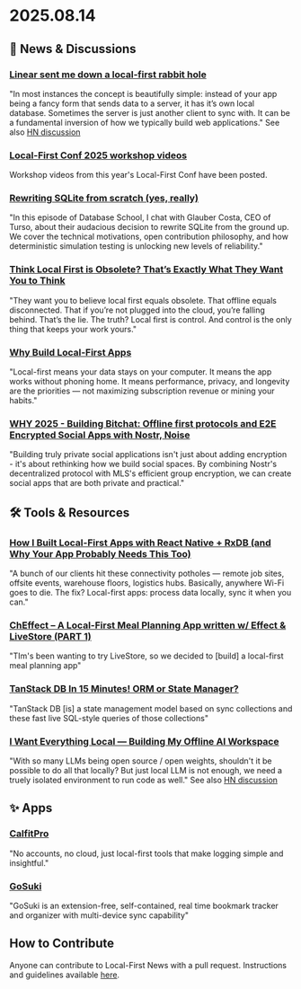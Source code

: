 # 2025.08.14

## 📰 News & Discussions

### [Linear sent me down a local-first rabbit hole](https://bytemash.net/posts/i-went-down-the-linear-rabbit-hole/)
"In most instances the concept is beautifully simple: instead of your app being a fancy form that sends data to a server, it has it’s own local database. Sometimes the server is just another client to sync with. It can be a fundamental inversion of how we typically build web applications." See also [HN discussion](https://news.ycombinator.com/item?id=44833834)

### [Local-First Conf 2025 workshop videos](https://www.youtube.com/watch?v=tPzHi9QiPcw&list=PL4isNRKAwz2MabH6AMhUz1yS3j1DqGdtT&index=27)
Workshop videos from this year's Local-First Conf have been posted.

### [Rewriting SQLite from scratch (yes, really)](https://www.youtube.com/watch?v=010OKqc3ObM)
"In this episode of Database School, I chat with Glauber Costa, CEO of Turso, about their audacious decision to rewrite SQLite from the ground up. We cover the technical motivations, open contribution philosophy, and how deterministic simulation testing is unlocking new levels of reliability."

### [Think Local First is Obsolete? That’s Exactly What They Want You to Think](https://untraceabledigitaldissident.com/think-local-first-is-obsolete-thats-exactly-what-they-want-you-to-think/)
"They want you to believe local first equals obsolete. That offline equals disconnected. That if you’re not plugged into the cloud, you’re falling behind. That’s the lie. The truth? Local first is control. And control is the only thing that keeps your work yours."

### [Why Build Local-First Apps](https://dinoki.ai/blog/why-build-local-first-apps)
"Local-first means your data stays on your computer. It means the app works without phoning home. It means performance, privacy, and longevity are the priorities — not maximizing subscription revenue or mining your habits."

### [WHY 2025 - Building Bitchat: Offline first protocols and E2E Encrypted Social Apps with Nostr, Noise](https://www.youtube.com/watch?v=cbe7fUH8eZM)
"Building truly private social applications isn't just about adding encryption - it's about rethinking how we build social spaces. By combining Nostr's decentralized protocol with MLS's efficient group encryption, we can create social apps that are both private and practical."


## 🛠️ Tools & Resources

### [How I Built Local-First Apps with React Native + RxDB (and Why Your App Probably Needs This Too)](https://hackernoon.com/how-i-built-local-first-apps-with-react-native-rxdb-and-why-your-app-probably-needs-this-too)
"A bunch of our clients hit these connectivity potholes — remote job sites, offsite events, warehouse floors, logistics hubs. Basically, anywhere Wi-Fi goes to die. The fix? Local-first apps: process data locally, sync it when you can."

### [ChEffect – A Local-First Meal Planning App written w/ Effect & LiveStore (PART 1)](https://www.youtube.com/watch?v=_RejiHFeoaw)
"TIm's been wanting to try LiveStore, so we decided to [build] a local-first meal planning app"

### [TanStack DB In 15 Minutes! ORM or State Manager?](https://www.youtube.com/watch?v=bfOmM1FKsaQ)
"TanStack DB [is] a state management model based on sync collections and these fast live SQL-style queries of those collections"

### [I Want Everything Local — Building My Offline AI Workspace](https://instavm.io/blog/building-my-offline-ai-workspace)
"With so many LLMs being open source / open weights, shouldn't it be possible to do all that locally? But just local LLM is not enough, we need a truely isolated environment to run code as well." See also [HN discussion](https://news.ycombinator.com/item?id=44840013)


## ✨ Apps

### [CalfitPro](https://calfit.pro/)
"No accounts, no cloud, just local-first tools that make logging simple and insightful."

### [GoSuki](https://gosuki.net/)
"GoSuki is an extension-free, self-contained, real time bookmark tracker and organizer with multi-device sync capability"


## How to Contribute
Anyone can contribute to Local-First News with a pull request. Instructions and guidelines available [here](https://github.com/localfirstnews/localfirstnews).
